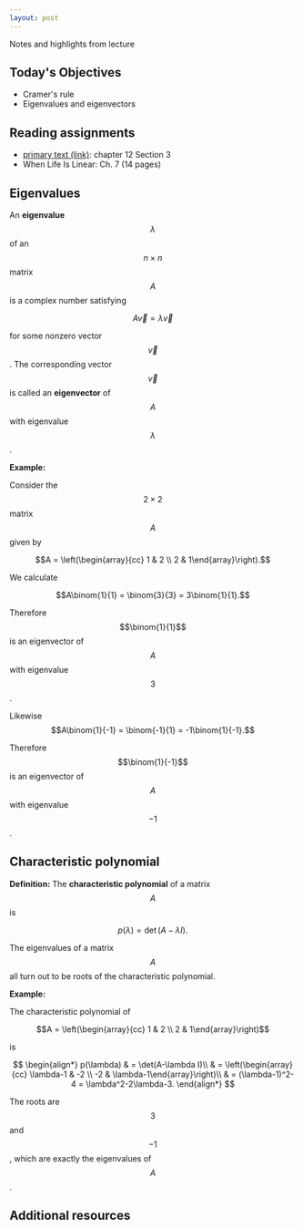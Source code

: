 ```yaml
---
layout: post
---
```


Notes and highlights from lecture

## Today's Objectives

* Cramer's rule
* Eigenvalues and eigenvectors

## Reading assignments

* <a target="_parent" href="../../../extras/textbook.pdf">primary text (link)</a>: chapter 12 Section 3
* When Life Is Linear: Ch. 7 (14 pages)

## Eigenvalues

An **eigenvalue** $$\lambda$$ of an $$n\times n$$ matrix $$A$$ is a complex number satisfying 

$$A\vec v = \lambda\vec v$$

for some nonzero vector $$\vec v$$.  The corresponding vector $$\vec v$$ is called an **eigenvector** of $$A$$ with eigenvalue $$\lambda$$.

**Example:**

Consider the $$2\times 2$$ matrix $$A$$ given by

$$A = \left(\begin{array}{cc} 1 & 2 \\ 2 & 1\end{array}\right).$$

We calculate

$$A\binom{1}{1} = \binom{3}{3} = 3\binom{1}{1}.$$

Therefore $$\binom{1}{1}$$ is an eigenvector of $$A$$ with eigenvalue $$3$$.

Likewise 
$$A\binom{1}{-1} = \binom{-1}{1} = -1\binom{1}{-1}.$$

Therefore $$\binom{1}{-1}$$ is an eigenvector of $$A$$ with eigenvalue $$-1$$.

## Characteristic polynomial

**Definition:** The **characteristic polynomial** of a matrix $$A$$ is

$$p(\lambda) = \det(A-\lambda I).$$

The eigenvalues of a matrix $$A$$ all turn out to be roots of the characteristic polynomial.

**Example:**

The characteristic polynomial of 

$$A = \left(\begin{array}{cc} 1 & 2 \\ 2 & 1\end{array}\right)$$

is

$$
\begin{align*}
p(\lambda)
  & = \det(A-\lambda I)\\
  & = \left(\begin{array}{cc} \lambda-1 & -2 \\ -2 & \lambda-1\end{array}\right)\\
  & = (\lambda-1)^2-4 = \lambda^2-2\lambda-3.
\end{align*}
$$

The roots are $$3$$ and $$-1$$, which are exactly the eigenvalues of $$A$$.

## Additional resources




